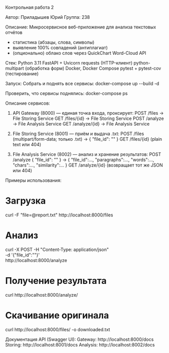 
Контрольная работа 2

Автор: Приладышев Юрий
Группа: 238

Описание:
Микросервисное веб-приложение для анализа текстовых отчётов
  - статистика (абзацы, слова, символы)
  - выявление 100% совпадений (антиплагиат)
  - (опционально) облако слов через QuickChart Word-Cloud API

Стек:
  Python 3.11
  FastAPI + Uvicorn
  requests (HTTP-клиент)
  python-multipart (обработка форм)
  Docker, Docker Compose
  pytest + pytest-cov (тестирование)

Запуск:
Собрать и поднять все сервисы:
   docker-compose up --build -d 

Проверить, что сервисы поднялись:
   docker-compose ps

Описание сервисов:
1) API Gateway (8000) — единая точка входа, проксирует:
   POST /files      → File Storing Service
   GET  /files/{id} → File Storing Service
   POST /analyze    → File Analysis Service
   GET  /analyze/{id} → File Analysis Service

2) File Storing Service (8001) — приём и выдача .txt:
   POST /files       (multipart/form-data; только .txt)
     → { "file_id": "<UUID>" }
   GET  /files/{id}  (plain text или 404)

3) File Analysis Service (8002) — анализ и хранение результатов:
   POST /analyze     { "file_id": "<UUID>" }
     → { "file_id":..., "paragraphs":..., "words":..., "chars":..., "similarity":... }
   GET  /analyze/{id} (возвращает тот же JSON или 404)

Примеры использования:
  # Загрузка
  curl -F "file=@report.txt" http://localhost:8000/files

  # Анализ
  curl -X POST -H "Content-Type: application/json" \
       -d '{"file_id":"<UUID>"}' \
       http://localhost:8000/analyze

  # Получение результата
  curl http://localhost:8000/analyze/<UUID>

  # Скачивание оригинала
  curl http://localhost:8000/files/<UUID> -o downloaded.txt

Документация API (Swagger UI):
  Gateway: http://localhost:8000/docs
  Storing: http://localhost:8001/docs
  Analysis: http://localhost:8002/docs
